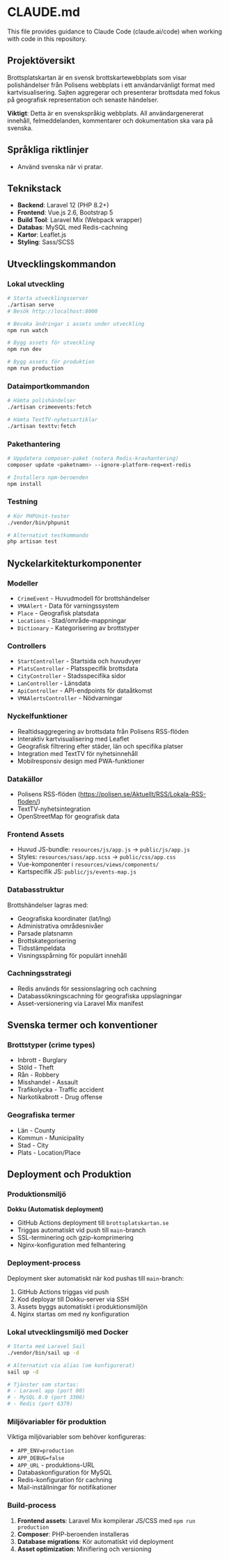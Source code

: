 # CLAUDE.md

This file provides guidance to Claude Code (claude.ai/code) when working with code in this repository.

## Projektöversikt

Brottsplatskartan är en svensk brottskartewebbplats som visar polishändelser från Polisens webbplats i ett användarvänligt format med kartvisualisering. Sajten aggregerar och presenterar brottsdata med fokus på geografisk representation och senaste händelser.

**Viktigt**: Detta är en svenskspråkig webbplats. All användargenererat innehåll, felmeddelanden, kommentarer och dokumentation ska vara på svenska.

## Språkliga riktlinjer

- Använd svenska när vi pratar.

## Teknikstack

- **Backend**: Laravel 12 (PHP 8.2+)
- **Frontend**: Vue.js 2.6, Bootstrap 5
- **Build Tool**: Laravel Mix (Webpack wrapper)
- **Databas**: MySQL med Redis-cachning
- **Kartor**: Leaflet.js
- **Styling**: Sass/SCSS

## Utvecklingskommandon

### Lokal utveckling
```bash
# Starta utvecklingsserver
./artisan serve
# Besök http://localhost:8000

# Bevaka ändringar i assets under utveckling
npm run watch

# Bygg assets för utveckling
npm run dev

# Bygg assets för produktion
npm run production
```

### Dataimportkommandon
```bash
# Hämta polishändelser
./artisan crimeevents:fetch

# Hämta TextTV-nyhetsartiklar
./artisan texttv:fetch
```

### Pakethantering
```bash
# Uppdatera composer-paket (notera Redis-kravhantering)
composer update <paketnamn> --ignore-platform-req=ext-redis

# Installera npm-beroenden
npm install
```

### Testning
```bash
# Kör PHPUnit-tester
./vendor/bin/phpunit

# Alternativt testkommando
php artisan test
```

## Nyckelarkitekturkomponenter

### Modeller
- `CrimeEvent` - Huvudmodell för brottshändelser
- `VMAAlert` - Data för varningssystem
- `Place` - Geografisk platsdata
- `Locations` - Stad/område-mappningar
- `Dictionary` - Kategorisering av brottstyper

### Controllers
- `StartController` - Startsida och huvudvyer
- `PlatsController` - Platsspecifik brottsdata
- `CityController` - Stadsspecifika sidor
- `LanController` - Länsdata
- `ApiController` - API-endpoints för dataåtkomst
- `VMAAlertsController` - Nödvarningar

### Nyckelfunktioner
- Realtidsaggregering av brottsdata från Polisens RSS-flöden
- Interaktiv kartvisualisering med Leaflet
- Geografisk filtrering efter städer, län och specifika platser
- Integration med TextTV för nyhetsinnehåll
- Mobilresponsiv design med PWA-funktioner

### Datakällor
- Polisens RSS-flöden (https://polisen.se/Aktuellt/RSS/Lokala-RSS-floden/)
- TextTV-nyhetsintegration
- OpenStreetMap för geografisk data

### Frontend Assets
- Huvud JS-bundle: `resources/js/app.js` → `public/js/app.js`
- Styles: `resources/sass/app.scss` → `public/css/app.css`
- Vue-komponenter i `resources/views/components/`
- Kartspecifik JS: `public/js/events-map.js`

### Databasstruktur
Brottshändelser lagras med:
- Geografiska koordinater (lat/lng)
- Administrativa områdesnivåer
- Parsade platsnamn
- Brottskategorisering
- Tidsstämpeldata
- Visningsspårning för populärt innehåll

### Cachningsstrategi
- Redis används för sessionslagring och cachning
- Databassökningscachning för geografiska uppslagningar
- Asset-versionering via Laravel Mix manifest

## Svenska termer och konventioner

### Brottstyper (crime types)
- Inbrott - Burglary
- Stöld - Theft
- Rån - Robbery
- Misshandel - Assault
- Trafikolycka - Traffic accident
- Narkotikabrott - Drug offense

### Geografiska termer
- Län - County
- Kommun - Municipality
- Stad - City
- Plats - Location/Place

## Deployment och Produktion

### Produktionsmiljö

**Dokku (Automatisk deployment)**
- GitHub Actions deployment till `brottsplatskartan.se`
- Triggas automatiskt vid push till `main`-branch
- SSL-terminering och gzip-komprimering
- Nginx-konfiguration med felhantering

### Deployment-process

Deployment sker automatiskt när kod pushas till `main`-branch:
1. GitHub Actions triggas vid push
2. Kod deployar till Dokku-server via SSH
3. Assets byggs automatiskt i produktionsmiljön
4. Nginx startas om med ny konfiguration

### Lokal utvecklingsmiljö med Docker

```bash
# Starta med Laravel Sail
./vendor/bin/sail up -d

# Alternativt via alias (om konfigurerat)
sail up -d

# Tjänster som startas:
# - Laravel app (port 80)
# - MySQL 8.0 (port 3306) 
# - Redis (port 6379)
```

### Miljövariabler för produktion

Viktiga miljövariabler som behöver konfigureras:
- `APP_ENV=production`
- `APP_DEBUG=false`
- `APP_URL` - produktions-URL
- Databaskonfiguration för MySQL
- Redis-konfiguration för cachning
- Mail-inställningar för notifikationer

### Build-process

1. **Frontend assets**: Laravel Mix kompilerar JS/CSS med `npm run production`
2. **Composer**: PHP-beroenden installeras
3. **Database migrations**: Kör automatiskt vid deployment
4. **Asset optimization**: Minifiering och versioning
```
